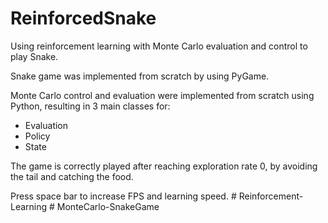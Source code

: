 # ReinforcedSnake

Using reinforcement learning with Monte Carlo evaluation and control to play Snake.

Snake game was implemented from scratch by using PyGame.

Monte Carlo control and evaluation were implemented from scratch using Python, resulting in 3 main classes for:
- Evaluation
- Policy
- State

The game is correctly played after reaching exploration rate 0, by avoiding the tail and catching the food.

Press space bar to increase FPS and learning speed.
#   R e i n f o r c e m e n t - L e a r n i n g  
 #   M o n t e C a r l o - S n a k e G a m e  
 